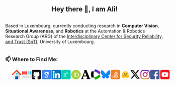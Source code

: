 <h2 style="text-align: center;">Hey there 👋, I am Ali!</h2>

<div style="display: flex; gap: 20px; align-items: center;">
    <div style="flex: 1; display: grid; gap: 4px; grid-auto-flow: column;">
        <!-- Content related to research -->
        <p>Based in Luxembourg, currently conducting research in <b>Computer Vision</b>, <b>Situational Awareness</b>, and <b>Robotics</b> at the Automation & Robotics Research Group (ARG) of the <a href="https://www.uni.lu/snt-en/" target="_blank">Interdisciplinary Center for Security Reliability, and Trust (SnT)</a>, University of Luxembourg.</p>
    </div>
    <!--
    <div style="flex: 1;">
        <p align="center">
            <img src="programmer.gif" alt="Programmer" style="margin: 10px;"/>
        </p>
    </div>
    -->
</div>

<!-- <div style="text-align:center; display: flex; gap: 20px; align-items: center;">
    <a href="#">
        <img  alt="alitourani's GitHub Stats" src="https://awesome-github-stats.azurewebsites.net/user-stats/alitourani?cardType=github&theme=merko&preferLogin=false" />
    </a>
</div> -->

### 📫 Where to Find Me:

<div style="display: flex; width: 100%; padding: 0 20px; justify-content: space-evenly; align-items: center; flex-wrap: wrap;">
    <a href="https://alitourani.github.io/" target="_blank"><img src="logos/home.svg" width="30px" alt="Home" /></a>
    <a href="https://www.uni.lu/snt-en/people/ali-tourani/" target="_blank"><img src="logos/unilu.svg" width="30px" alt="Web-Page" /></a>
    <a href="https://github.com/alitourani" target="_blank"><img src="logos/github.svg" width="30px" alt="GitHub" /></a>
    <a href="http://scholar.google.com/citations?user=_VkNRkUAAAAJ&hl=en" target="_blank"><img src="logos/gscholar.svg" width="30px" alt="Google Scholar" /></a>
    <a href="https://www.linkedin.com/in/alitourani/" target="_blank"><img src="logos/linkedin.svg" width="30px" alt="LinkedIn" /></a>
    <a href="https://www.researchgate.net/profile/Ali-Tourani-2" target="_blank"><img src="logos/researchgate.svg" width="30px" alt="Researchgate" /></a>
    <a href="https://orcid.org/0000-0002-6955-1172" target="_blank"><img src="logos/orcid.svg" width="30px" alt="ORCID" /></a>
    <a href="https://uni-lu.academia.edu/AliTourani" target="_blank"><img src="logos/academia.svg" width="30px" alt="Academia" /></a>
    <a href="https://www.webofscience.com/wos/author/record/HNQ-0031-2023" target="_blank"><img src="logos/clvt.svg" width="30px" alt="WoS" /></a>
    <a href="https://bsky.app/profile/alitourani.bsky.social" target="_blank"><img src="logos/bluesky.svg" width="30px" alt="BlueSky" /></a>
    <a href="https://stackoverflow.com/users/2425822/ali-tourani" target="_blank"><img src="logos/stackoverflow.svg" width="30px" alt="StackOverflow" /></a>
    <a href="https://huggingface.co/alitourani" target="_blank"><img src="logos/hf-logo.svg" width="30px" alt="HuggingFace" /></a>
    <a href="https://twitter.com/a_tourani" target="_blank"><img src="logos/x.svg" width="30px" alt="Twitter" /></a>
    <a href="https://www.instagram.com/alitourani_" target="_blank"><img src="logos/instagram.svg" width="30px" alt="Instagram" /></a>
    <a href="https://www.facebook.com/ali.tourani/" target="_blank"><img src="logos/facebook.svg" width="30px" alt="Facebook" /></a>
    <a href="https://www.youtube.com/@a_tourani" target="_blank"><img src="logos/youtube.svg" width="30px" alt="YouTube" /></a>
</div>
